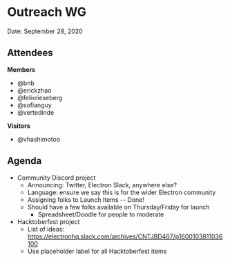 # Outreach WG

Date: September 28, 2020

## Attendees
**Members**
* @bnb
* @erickzhao
* @felixrieseberg
* @sofianguy
* @vertedinde

**Visitors**
* @vhashimotoo

## Agenda

* Community Discord project
  * Announcing: Twitter, Electron Slack, anywhere else?
  * Language: ensure we say this is for the wider Electron community
  * Assigning folks to Launch Items -- Done!
  * Should have a few folks available on Thursday/Friday for launch
    * Spreadsheet/Doodle for people to moderate
* Hacktoberfest project
  * List of ideas: https://electronhq.slack.com/archives/CNTJBD467/p1600103811036100
  * Use placeholder label for all Hacktoberfest items


